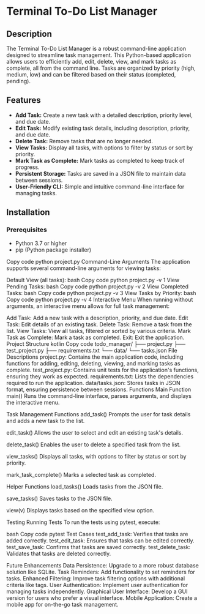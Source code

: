 # Terminal To-Do List Manager

## Description
The Terminal To-Do List Manager is a robust command-line application designed to streamline task management. This Python-based application allows users to efficiently add, edit, delete, view, and mark tasks as complete, all from the command line. Tasks are organized by priority (high, medium, low) and can be filtered based on their status (completed, pending).

## Features
- **Add Task:** Create a new task with a detailed description, priority level, and due date.
- **Edit Task:** Modify existing task details, including description, priority, and due date.
- **Delete Task:** Remove tasks that are no longer needed.
- **View Tasks:** Display all tasks, with options to filter by status or sort by priority.
- **Mark Task as Complete:** Mark tasks as completed to keep track of progress.
- **Persistent Storage:** Tasks are saved in a JSON file to maintain data between sessions.
- **User-Friendly CLI:** Simple and intuitive command-line interface for managing tasks.

## Installation
### Prerequisites
- Python 3.7 or higher
- pip (Python package installer)

Copy code
python project.py
Command-Line Arguments
The application supports several command-line arguments for viewing tasks:

Default View (all tasks):
bash
Copy code
python project.py -v 1
View Pending Tasks:
bash
Copy code
python project.py -v 2
View Completed Tasks:
bash
Copy code
python project.py -v 3
View Tasks by Priority:
bash
Copy code
python project.py -v 4
Interactive Menu
When running without arguments, an interactive menu allows for full task management:

Add Task: Add a new task with a description, priority, and due date.
Edit Task: Edit details of an existing task.
Delete Task: Remove a task from the list.
View Tasks: View all tasks, filtered or sorted by various criteria.
Mark Task as Complete: Mark a task as completed.
Exit: Exit the application.
Project Structure
kotlin
Copy code
todo_manager/
├── project.py
├── test_project.py
├── requirements.txt
└── data/
    └── tasks.json
File Descriptions
project.py: Contains the main application code, including functions for adding, editing, deleting, viewing, and marking tasks as complete.
test_project.py: Contains unit tests for the application's functions, ensuring they work as expected.
requirements.txt: Lists the dependencies required to run the application.
data/tasks.json: Stores tasks in JSON format, ensuring persistence between sessions.
Functions
Main Function
main()
Runs the command-line interface, parses arguments, and displays the interactive menu.

Task Management Functions
add_task()
Prompts the user for task details and adds a new task to the list.

edit_task()
Allows the user to select and edit an existing task's details.

delete_task()
Enables the user to delete a specified task from the list.

view_tasks()
Displays all tasks, with options to filter by status or sort by priority.

mark_task_complete()
Marks a selected task as completed.

Helper Functions
load_tasks()
Loads tasks from the JSON file.

save_tasks()
Saves tasks to the JSON file.

view(v)
Displays tasks based on the specified view option.

Testing
Running Tests
To run the tests using pytest, execute:

bash
Copy code
pytest
Test Cases
test_add_task: Verifies that tasks are added correctly.
test_edit_task: Ensures that tasks can be edited correctly.
test_save_task: Confirms that tasks are saved correctly.
test_delete_task: Validates that tasks are deleted correctly.

Future Enhancements
Data Persistence: Upgrade to a more robust database solution like SQLite.
Task Reminders: Add functionality to set reminders for tasks.
Enhanced Filtering: Improve task filtering options with additional criteria like tags.
User Authentication: Implement user authentication for managing tasks independently.
Graphical User Interface: Develop a GUI version for users who prefer a visual interface.
Mobile Application: Create a mobile app for on-the-go task management.
